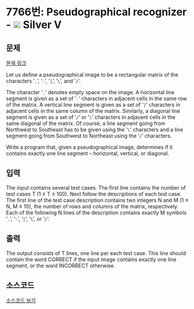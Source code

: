 # 7766번: Pseudographical recognizer - <img src="https://static.solved.ac/tier_small/6.svg" style="height:20px" /> Silver V

<!-- performance -->

<!-- 문제 제출 후 깃허브에 푸시를 했을 때 제출한 코드의 성능이 입력될 공간입니다.-->

<!-- end -->

## 문제

[문제 링크](https://boj.kr/7766)


<p>Let us define a pseudographical image to be a rectangular matrix of the characters ’<code>.</code>’, ’<code>-</code>’, ’<code>|</code>’, ’<code>\</code>’, and ’<code>/</code>’.</p>

<p>The character ’<code>.</code>’ denotes empty space on the image. A horizontal line segment is given as a set of ’<code>-</code>’ characters in adjacent cells in the same row of the matrix. A vertical line segment is given as a set of ’<code>|</code>’ characters in adjacent cells in the same column of the matrix. Similarly, a diagonal line segment is given as a set of ’<code>/</code>’ or ’<code>\</code>’ characters in adjacent cells in the same diagonal of the matrix. Of course, a line segment going from Northwest to Southeast has to be given using the ’<code>\</code>’ characters and a line segment going from Southwest to Northeast using the ’<code>/</code>’ characters.</p>

<p>Write a program that, given a pseudographical image, determines if it contains exactly one line segment – horizontal, vertical, or diagonal.&nbsp;</p>



## 입력


<p>The input contains several test cases. The first line contains the number of test cases T (1 ≤ T ≤ 100). Next follow the descriptions of each test case. The first line of the test case description contains two integers N and M (1 ≤ N, M ≤ 10), the number of rows and columns of the matrix, respectively. Each of the following N lines of the description contains exactly M symbols ‘<code>.</code>’, ‘<code>-</code>’, ‘<code>|</code>’, ‘<code>\</code>’, or ‘<code>/</code>’.</p>



## 출력


<p>The output consists of T lines, one line per each test case. This line should contain the word CORRECT if the input image contains exactly one line segment, or the word INCORRECT otherwise.</p>



## 소스코드

[소스코드 보기](Pseudographical%20recognizer.cpp)